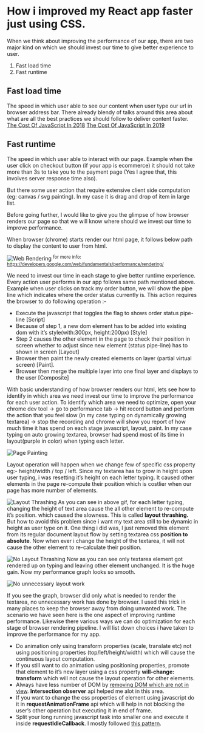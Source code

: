 <h1>How i improved my React app faster just using CSS.</h1>

When we think about improving the performance of our app, there are two major kind on which we should invest our time to give better experience to user.
1. Fast load time
2. Fast runtime

## Fast load time
The speed in which user able to see our content when user type our url in browser address bar. There already blendy of talks around this area about what are all the best practices we should follow to deliver content faster.
[The Cost Of JavaScript In 2018](https://medium.com/@addyosmani/the-cost-of-javascript-in-2018-7d8950fbb5d4)
[The Cost Of JavaScript In 2019](https://v8.dev/blog/cost-of-javascript-2019)

## Fast runtime
The speed in which user able to interact with our page. Example when the user click on checkout button (if your app is ecommerce) it should not take more than 3s to take you to the payment page (Yes I agree that, this involves server response time also).

But there some user action that require extensive client side computation (eg: canvas / svg painting). In my case it is drag and drop of item in large list.

Before going further, I would like to give you the glimpse of how browser renders our page so that we will know where should we invest our time to improve performance.

When browser (chrome) starts render our html page, it follows below path to display the content to user from html.

![Web Rendering](https://miro.medium.com/max/700/0*hesXIReJc68LAcof.jpg)
<sup>for more info: https://developers.google.com/web/fundamentals/performance/rendering/</sup>

We need to invest our time in each stage to give better runtime experience. Every action user performs in our app follows same path mentioned above. Example when user clicks on track my order button, we will show the pipe line which indicates where the order status currently is. This action requires the browser to do following operation :-
* Execute the javascript that toggles the flag to shows order status pipe-line [Script]
* Because of step 1, a new dom element has to be added into existing dom with it’s style(with:300px, height:200px) [Style]
* Step 2 causes the other element in the page to check their position in screen whether to adjust since new element (status pipe-line) has to shown in screen [Layout]
* Browser then paint the newly created elements on layer (partial virtual screen) [Paint].
* Browser then merge the multiple layer into one final layer and displays to the user [Composite]

With basic understanding of how browser renders our html, lets see how to identify in which area we need invest our time to improve the performance for each user action.
To identify which area we need to optimize, open your chrome dev tool → go to performance tab → hit record button and perform the action that you feel slow (in my case typing on dynamically growing textarea) → stop the recording and chrome will show you report of how much time it has spend on each stage javascript, layout, paint. In my case typing on auto growing textarea, browser had spend most of its time in layout(purple in color) when typing each letter.

![Page Painting](https://miro.medium.com/max/700/1*yzMKS-HIZtvA_19XYEYP3g.png)

Layout operation will happen when we change few of specific css property eg:- height/width / top / left. Since my textarea has to grow in height upon user typing, i was resetting it’s height on each letter typing. It caused other elements in the page re-compute their position which is costlier when our page has more number of elements.

![Layout Thrashing](https://miro.medium.com/max/600/1*uhCUOZBnSRonn-xzOhgyeQ.gif)
As you can see in above gif, for each letter typing, changing the height of text area cause the all other element to re-compute it’s position. which caused the slowness. This is called <strong>layout thrashing.</strong>
But how to avoid this problem since i want my text area still to be dynamic in height as user type on it. One thing i did was, I just removed this element from its regular document layout flow by setting textarea css <strong>position to absolute</strong>. Now when ever i change the height of the textarea, it will not cause the other element to re-calculate their position.

![No Layout Thrashing](https://miro.medium.com/max/700/1*7AZBy0AkbANffrIBJv4fMQ.gif)
Now as you can see only textarea element got rendered up on typing and leaving other element unchanged. It is the huge gain. Now my performance graph looks so smooth.

![No unnecessary layout work](https://miro.medium.com/max/700/1*yNsakIoF52YTifMyl66N5w.png)

If you see the graph, browser did only what is needed to render the textarea, no unnecessary work has done by browser. I used this trick in many places to keep the browser away from doing unwanted work.
The scenario we have seen here is the one aspect of improving runtime performance. Likewise there various ways we can do optimization for each stage of browser rendering pipeline.
I will list down choices i have taken to improve the performance for my app.

* Do animation only using transform properties (scale, translate etc) not using positioning properties (top/left/height/width) which will cause the continuous layout computation.
* If you still want to do animation using positioning properties, promote that element to it’s new layer using a css property <strong>will-change: transform</strong> which will not cause the layout operation for other elements.
* Always have less number of DOM by [removing DOM which are not in view](https://developer.mozilla.org/en-US/docs/Web/API/Intersection_Observer_API). <strong>Intersection observer</strong> api helped me alot in this area.
* If you want to change the css properties of element using javascript do it in <strong>requestAnimationFrame</strong> api which will help in not blocking the user’s other operation but executing it in end of frame.
* Split your long running javascript task into smaller one and execute it inside <strong>requestIdleCallback</strong>. I mostly followed [this pattern](https://philipwalton.com/articles/idle-until-urgent/).